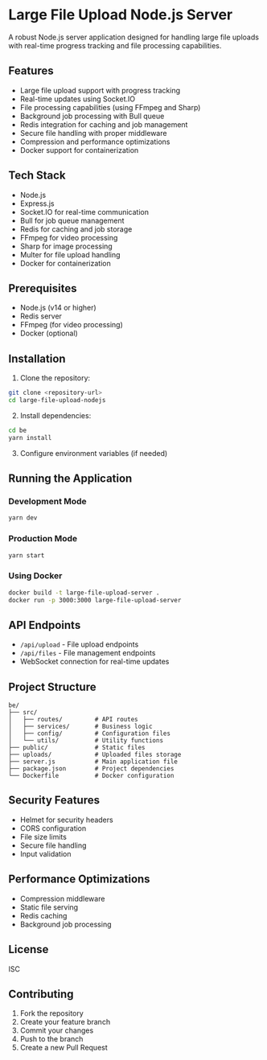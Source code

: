 # Large File Upload Node.js Server

A robust Node.js server application designed for handling large file uploads with real-time progress tracking and file processing capabilities.

## Features

- Large file upload support with progress tracking
- Real-time updates using Socket.IO
- File processing capabilities (using FFmpeg and Sharp)
- Background job processing with Bull queue
- Redis integration for caching and job management
- Secure file handling with proper middleware
- Compression and performance optimizations
- Docker support for containerization

## Tech Stack

- Node.js
- Express.js
- Socket.IO for real-time communication
- Bull for job queue management
- Redis for caching and job storage
- FFmpeg for video processing
- Sharp for image processing
- Multer for file upload handling
- Docker for containerization

## Prerequisites

- Node.js (v14 or higher)
- Redis server
- FFmpeg (for video processing)
- Docker (optional)

## Installation

1. Clone the repository:

```bash
git clone <repository-url>
cd large-file-upload-nodejs
```

2. Install dependencies:

```bash
cd be
yarn install
```

3. Configure environment variables (if needed)

## Running the Application

### Development Mode

```bash
yarn dev
```

### Production Mode

```bash
yarn start
```

### Using Docker

```bash
docker build -t large-file-upload-server .
docker run -p 3000:3000 large-file-upload-server
```

## API Endpoints

- `/api/upload` - File upload endpoints
- `/api/files` - File management endpoints
- WebSocket connection for real-time updates

## Project Structure

```
be/
├── src/
│   ├── routes/         # API routes
│   ├── services/       # Business logic
│   ├── config/         # Configuration files
│   └── utils/          # Utility functions
├── public/             # Static files
├── uploads/            # Uploaded files storage
├── server.js           # Main application file
├── package.json        # Project dependencies
└── Dockerfile          # Docker configuration
```

## Security Features

- Helmet for security headers
- CORS configuration
- File size limits
- Secure file handling
- Input validation

## Performance Optimizations

- Compression middleware
- Static file serving
- Redis caching
- Background job processing

## License

ISC

## Contributing

1. Fork the repository
2. Create your feature branch
3. Commit your changes
4. Push to the branch
5. Create a new Pull Request
